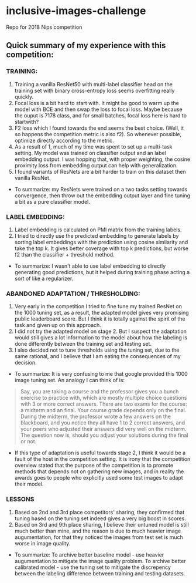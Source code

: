 # inclusive-images-challenge
Repo for 2018 Nips competition  

## Quick summary of my experience with this competition: 

### TRAINING: 
1. Training a vanilla ResNet50 with multi-label classifier head on the training set with binary cross-entropy loss seems overfitting really quickly. 
2. Focal loss is a bit hard to start with. It might be good to warm up the model with BCE and then swap the loss to focal loss. Maybe because the ouput is 7178 class, and for small batches, focal loss here is hard to startwith?
3. F2 loss which I found towards the end seems the best choice. (Well, it so happens the competition metric is also f2). So whenever possible, optimize directly according to the metric. 
4. As a result of 1, much of my time was spent to set up a multi-task setting. My model was trained on classifier output and an label embedding output. I was hopping that, with proper weighting, the cosine proximity loss from embedding output can help with generalization. 
5. I found variants of ResNets are a bit harder to train on this dataset then vanilla ResNet.   
+ To summarize: my ResNets were trained on a two tasks setting towards convergence, then throw out the embedding output layer and fine tuning a bit as a pure classifier model.  

### LABEL EMBEDDING: 
1. Label embedding is calculated on PMI matrix from the training labels.  
2. I tried to directly use the predicted embedding to generate labels by sorting label embeddings with the prediction using cosine similarity and take the top k. It gives better coverage with top k predictions, but worse f2 than the classifier + threshold method. 
+ To summarize: I wasn't able to use label embedding to directly generating good predictions, but it helped during training phase acting a sort of like a regularizer. 

### ABANDONED ADAPTATION / THRESHOLDING: 
1. Very early in the competition I tried to fine tune my trained ResNet on the 1000 tuning set, as a result, the adapted model gives very promising public leaderboard score. But I think it is totally against the spirit of the task and given up on this approach. 
2. I did not try the adapted model on stage 2. But I suspect the adaptation would still gives a lot information to the model about how the labeling is done differently between the training set and testing set.  
3. I also decided not to tune thresholds using the tuning set, due to the same rational, and I believe that I am eating the consequences of my decision.  
+ To summarize: It is very confusing to me that google provided this 1000 image tuning set. An analogy I can think of is: 
> Say, you are taking a course and the professor gives you a bunch exercise to practice with, which are mostly multiple choice questions with 3 or more correct answers. There are two exams for the course: a midterm and an final. Your course grade depends only on the final. During the midterm, the professor wrote a few answers on the blackboard, and you notice they all have 1 to 2 correct answers, and your peers who adjusted their answers did very well on the midterm. The question now is, should you adjust your solutions during the final or not.   

+ If this type of adaptation is useful towards stage 2, I think it would be a fault of the host in the competition setting. It is irony that the competition overview stated that the purpose of the competition is to promote methods that depends not on gathering new images, and in reality the awards goes to people who explicitly used some test images to adapt their model. 

### LESSONS
1. Based on 2nd and 3rd place competitors' sharing, they confirmed that tuning based on the tuning set indeed gives a very big boost in scores.  
2. Based on 3rd and 9th place sharing, I believe their untuned model is still much better than mine, and the reason is due to much heavier image augumentation, for that they noticed the images from test set is much worse in image quality.  
+ To summarize: To archive better baseline model - use heavier augumentation to mitigate the image quality problem. To archive better calibrated model - use the tuning set to mitigate the discrepency between the labeling difference between training and testing datasets.  
